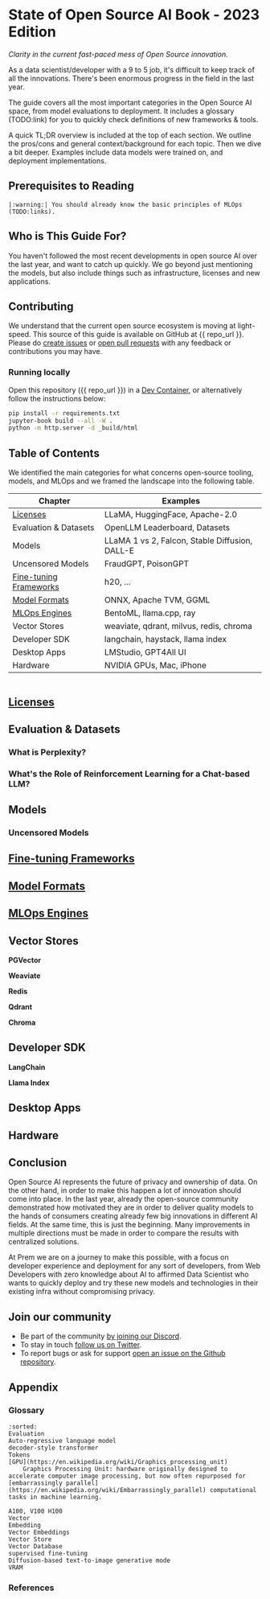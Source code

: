 # State of Open Source AI Book - 2023 Edition

*Clarity in the current fast-paced mess of Open Source innovation.*

As a data scientist/developer with a 9 to 5 job, it's difficult to keep track of all the innovations. There's been enormous progress in the field in the last year.

The guide covers all the most important categories in the Open Source AI space, from model evaluations to deployment. It includes a glossary (TODO:link) for you to quickly check definitions of new frameworks & tools.

A quick TL;DR overview is included at the top of each section. We outline the pros/cons and general context/background for each topic. Then we dive a bit deeper. Examples include data models were trained on, and deployment implementations.

## Prerequisites to Reading

```{eval-rst}
|:warning:| You should already know the basic principles of MLOps (TODO:links).
```

## Who is This Guide For?

You haven't followed the most recent developments in open source AI over the last year, and want to catch up quickly.
We go beyond just mentioning the models, but also include things such as infrastructure, licenses and new applications.

## Contributing

We understand that the current open source ecosystem is moving at light-speed. This source of this guide is available on GitHub at {{ repo_url }}. Please do [create issues](https://docs.github.com/en/issues/tracking-your-work-with-issues/creating-an-issue) or [open pull requests](https://docs.github.com/en/get-started/quickstart/contributing-to-projects) with any feedback or contributions you may have.

### Running locally

Open this repository ({{ repo_url }}) in a [Dev Container](https://containers.dev), or alternatively follow the instructions below:

```sh
pip install -r requirements.txt
jupyter-book build --all -W .
python -m http.server -d _build/html
```

## Table of Contents

We identified the main categories for what concerns open-source tooling, models, and MLOps and we framed the landscape into the following table.

Chapter | Examples
---|---
[Licenses](licenses) | LLaMA, HuggingFace, Apache-2.0
Evaluation & Datasets | OpenLLM Leaderboard, Datasets
Models | LLaMA 1 vs 2, Falcon, Stable Diffusion, DALL-E
Uncensored Models | FraudGPT, PoisonGPT
[Fine-tuning Frameworks](fine-tuning) | h20, ...
[Model Formats](model-formats) | ONNX, Apache TVM, GGML
[MLOps Engines](mlops-engines) | BentoML, llama.cpp, ray
Vector Stores | weaviate, qdrant, milvus, redis, chroma
Developer SDK | langchain, haystack, llama index
Desktop Apps | LMStudio, GPT4All UI
Hardware | NVIDIA GPUs, Mac, iPhone

```{tableofcontents}
```

## [Licenses](licenses)

## Evaluation & Datasets

### What is Perplexity?

### What's the Role of Reinforcement Learning for a Chat-based LLM?

## Models

### Uncensored Models

## [Fine-tuning Frameworks](fine-tuning)

## [Model Formats](model-formats)

## [MLOps Engines](mlops-engines)

## Vector Stores

**PGVector**

**Weaviate**

**Redis**

**Qdrant**

**Chroma**

## Developer SDK

**LangChain**

**Llama Index**

## Desktop Apps

## Hardware

## Conclusion

Open Source AI represents the future of privacy and ownership of data. On the other hand, in order to make this happen a lot of innovation should come into place. In the last year, already the open-source community demonstrated how motivated they are in order to deliver quality models to the hands of consumers creating already few big innovations in different AI fields. At the same time, this is just the beginning. Many improvements in multiple directions must be made in order to compare the results with centralized solutions.

At Prem we are on a journey to make this possible, with a focus on developer experience and deployment for any sort of developers, from Web Developers with zero knowledge about AI to affirmed Data Scientist who wants to quickly deploy and try these new models and technologies in their existing infra without compromising privacy.

## Join our community

- Be part of the community [by joining our Discord](https://discord.com/invite/kpKk6vYVAn).
- To stay in touch [follow us on Twitter](https://twitter.com/premai_io).
- To report bugs or ask for support [open an issue on the Github repository](https://github.com/premAI-io/prem-app).

## Appendix

### Glossary

```{glossary}
:sorted:
Evaluation
Auto-regressive language model
decoder-style transformer
Tokens
[GPU](https://en.wikipedia.org/wiki/Graphics_processing_unit)
    Graphics Processing Unit: hardware originally designed to accelerate computer image processing, but now often repurposed for [embarrassingly parallel](https://en.wikipedia.org/wiki/Embarrassingly_parallel) computational tasks in machine learning.

A100, V100 H100
Vector
Embedding
Vector Embeddings
Vector Store
Vector Database
supervised fine-tuning
Diffusion-based text-to-image generative mode
VRAM
```

### References

```{bibliography}
```
